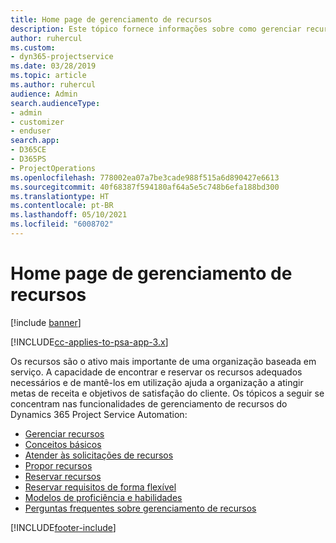 ```yaml
---
title: Home page de gerenciamento de recursos
description: Este tópico fornece informações sobre como gerenciar recursos.
author: ruhercul
ms.custom:
- dyn365-projectservice
ms.date: 03/28/2019
ms.topic: article
ms.author: ruhercul
audience: Admin
search.audienceType:
- admin
- customizer
- enduser
search.app:
- D365CE
- D365PS
- ProjectOperations
ms.openlocfilehash: 778002ea07a7be3cade988f515a6d890427e6613
ms.sourcegitcommit: 40f68387f594180af64a5e5c748b6efa188bd300
ms.translationtype: HT
ms.contentlocale: pt-BR
ms.lasthandoff: 05/10/2021
ms.locfileid: "6008702"
---
```

# <a name="resource-management-home-page"></a>Home page de gerenciamento de recursos

[!include [banner](../includes/psa-now-project-operations.md)]

[!INCLUDE[cc-applies-to-psa-app-3.x](../includes/cc-applies-to-psa-app-3x.md)]

Os recursos são o ativo mais importante de uma organização baseada em serviço. A capacidade de encontrar e reservar os recursos adequados necessários e de mantê-los em utilização ajuda a organização a atingir metas de receita e objetivos de satisfação do cliente. Os tópicos a seguir se concentram nas funcionalidades de gerenciamento de recursos do Dynamics 365 Project Service Automation:

- [Gerenciar recursos](manage-resources.md)
- [Conceitos básicos](reports-key-concepts.md)
- [Atender às solicitações de recursos](resource-management-fulfill-requests.md)
- [Propor recursos](resource-management-propose-resources.md)
- [Reservar recursos](resource-management-book-resources-scheduleboard.md)
- [Reservar requisitos de forma flexível](resource-management-softbook-requirements.md)
- [Modelos de proficiência e habilidades](resource-management-skills-proficiency.md)
- [Perguntas frequentes sobre gerenciamento de recursos](resource-management-faq.md)


[!INCLUDE[footer-include](../includes/footer-banner.md)]